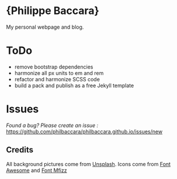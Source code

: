 # {Philippe Baccara}

My personal webpage and blog.

# ToDo

- remove bootstrap dependencies
- harmonize all px units to em and rem
- refactor and harmonize SCSS code
- build a pack and publish as a free Jekyll template

# Issues

_Found a bug? Please create an issue :_
https://github.com/philbaccara/philbaccara.github.io/issues/new

## Credits

All background pictures come from [Unsplash](https://unsplash.com/).
Icons come from [Font Awesome](http://fontawesome.io/) and [Font Mfizz](http://fizzed.com/oss/font-mfizz)
